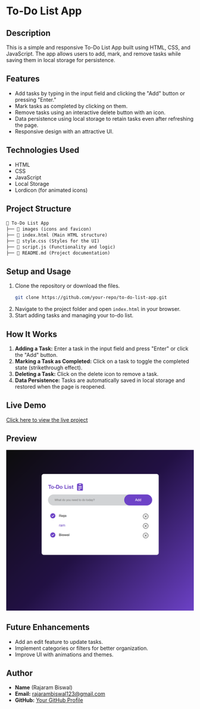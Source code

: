 # To-Do List App

## Description
This is a simple and responsive To-Do List App built using HTML, CSS, and JavaScript. The app allows users to add, mark, and remove tasks while saving them in local storage for persistence.

## Features
- Add tasks by typing in the input field and clicking the "Add" button or pressing "Enter."
- Mark tasks as completed by clicking on them.
- Remove tasks using an interactive delete button with an icon.
- Data persistence using local storage to retain tasks even after refreshing the page.
- Responsive design with an attractive UI.

## Technologies Used
- HTML
- CSS
- JavaScript
- Local Storage
- Lordicon (for animated icons)

## Project Structure
```
📂 To-Do List App
├── 📂 images (icons and favicon)
├── 📜 index.html (Main HTML structure)
├── 📜 style.css (Styles for the UI)
├── 📜 script.js (Functionality and logic)
├── 📜 README.md (Project documentation)
```

## Setup and Usage
1. Clone the repository or download the files.
   ```bash
   git clone https://github.com/your-repo/to-do-list-app.git
   ```
2. Navigate to the project folder and open `index.html` in your browser.
3. Start adding tasks and managing your to-do list.

## How It Works
1. **Adding a Task:** Enter a task in the input field and press "Enter" or click the "Add" button.
2. **Marking a Task as Completed:** Click on a task to toggle the completed state (strikethrough effect).
3. **Deleting a Task:** Click on the delete icon to remove a task.
4. **Data Persistence:** Tasks are automatically saved in local storage and restored when the page is reopened.

## Live Demo
[Click here to view the live project](https://rajaram2003.github.io/JavaScript-1/)

## Preview
![To-Do List Preview](images/image.png)

## Future Enhancements
- Add an edit feature to update tasks.
- Implement categories or filters for better organization.
- Improve UI with animations and themes.

## Author
- **Name** (Rajaram Biswal)
- **Email:** rajarambiswal123@gmail.com
- **GitHub:** [Your GitHub Profile](https://github.com/rajaram2003)
